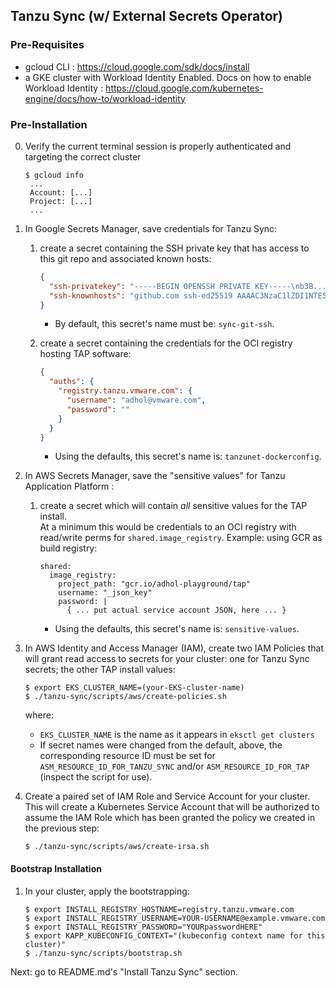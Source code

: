 ## Tanzu Sync (w/ External Secrets Operator)

### Pre-Requisites

- gcloud CLI : https://cloud.google.com/sdk/docs/install
- a GKE cluster with Workload Identity Enabled. Docs on how to enable Workload Identity : https://cloud.google.com/kubernetes-engine/docs/how-to/workload-identity

### Pre-Installation

0. Verify the current terminal session is properly authenticated and targeting the correct cluster
   ```console
   $ gcloud info
    ...
    Account: [...]
    Project: [...]
    ...
   ```

1. In Google Secrets Manager, save credentials for Tanzu Sync:
   1. create a secret containing the SSH private key that has access to this git repo and associated known hosts:
      ```json
      {
        "ssh-privatekey": "-----BEGIN OPENSSH PRIVATE KEY-----\nb3B................................................................tZW\nQyN................................................................6XZ\nMQA................................................................x+w\nAAA................................................................0pR\na6I..........................xQF\n-----END OPENSSH PRIVATE KEY-----\n",
        "ssh-knownhosts": "github.com ssh-ed25519 AAAAC3NzaC1lZDI1NTE5AAAAIOMqqnkVzrm0SdG6UOoqKLsabgH5C9okWi0dh2l9GKJl"
      }
      ```
      - By default, this secret's name must be: `sync-git-ssh`.
      <!-- - If this secret is given a different name, it must also be changed:
        - in the IAM Policy governing access to secrets needed for Tanzu Sync, by setting
          `ASM_RESOURCE_ID_FOR_TANZU_SYNC` before running `create-policies.sh`, below.
        - in the Tanzu Sync data value `secrets.eso.remote_refs.sync_git_ssh.ssh_private_key`.
          This is typically set in `tanzu-sync/app/values/tanzu-sync-eso.yaml`
          (a file created by running `configure.sh`). -->

   2. create a secret containing the credentials for the OCI registry hosting TAP software:
      ```json
      {
        "auths": {
          "registry.tanzu.vmware.com": {
            "username": "adhol@vmware.com",
            "password": ""
          }
        }
      }
      ```
      - Using the defaults, this secret's name is: `tanzunet-dockerconfig`.
      <!-- - If this secret is given a different name, it will also need to be changed:
        - in the IAM Policy governing access to secrets needed for Tanzu Sync, by setting
          `ASM_RESOURCE_ID_FOR_TANZU_SYNC` before running `create-policies.sh`, below.
        - in the Tanzu Sync data value `secrets.eso.remote_refs.install_registry_dockerconfig.dockerconfigjson`.
          This is typically set in `tanzu-sync/app/values/tanzu-sync-eso.yaml`
          (created by running `configure.sh`). -->

2. In AWS Secrets Manager, save the "sensitive values" for Tanzu Application Platform :
   1. create a secret which will contain _all_ sensitive values for the TAP install. \
      At a minimum this would be credentials to an OCI registry with read/write perms for `shared.image_registry`.
      Example: using GCR as build registry:
       ```
       shared:
         image_registry:
           project_path: "gcr.io/adhol-playground/tap"
           username: "_json_key"
           password: |
             { ... put actual service account JSON, here ... }
       ```
      - Using the defaults, this secret's name is: `sensitive-values`.
      <!-- - If this secret is given a different name, it will also need to be changed:
        - in the IAM Policy governing access to secrets needed for Tanzu Sync, by setting
          `ASM_RESOURCE_ID_FOR_TAP` before running `create-policies.sh`, below.
        - in the TAP install data value
          `tap_install.secrets.eso.remote_refs.tap_sensitive_values.sensitive_tap_values_yaml`.
          This is typically set in `cluster-config/values/tap-install-eso-values.yaml`
          (created by running `configure.sh`). -->

3. In AWS Identity and Access Manager (IAM), create two IAM Policies that will grant read access to secrets
   for your cluster: one for Tanzu Sync secrets; the other TAP install values:
   ```console
   $ export EKS_CLUSTER_NAME=(your-EKS-cluster-name)
   $ ./tanzu-sync/scripts/aws/create-policies.sh
   ```
   where:
   - `EKS_CLUSTER_NAME` is the name as it appears in `eksctl get clusters`
   - If secret names were changed from the default, above, the corresponding resource ID must be set for
     `ASM_RESOURCE_ID_FOR_TANZU_SYNC` and/or `ASM_RESOURCE_ID_FOR_TAP` (inspect the script for use).

4. Create a paired set of IAM Role and Service Account for your cluster. This will create a Kubernetes Service Account
   that will be authorized to assume the IAM Role which has been granted the policy we created in the previous step:
   ```console
   $ ./tanzu-sync/scripts/aws/create-irsa.sh
   ```

#### Bootstrap Installation

1. In your cluster, apply the bootstrapping:
   ```console
   $ export INSTALL_REGISTRY_HOSTNAME=registry.tanzu.vmware.com
   $ export INSTALL_REGISTRY_USERNAME=YOUR-USERNAME@example.vmware.com
   $ export INSTALL_REGISTRY_PASSWORD="YOURpasswordHERE"
   $ export KAPP_KUBECONFIG_CONTEXT="(kubeconfig context name for this cluster)"
   $ ./tanzu-sync/scripts/bootstrap.sh
   ```

Next: go to README.md's "Install Tanzu Sync" section.
